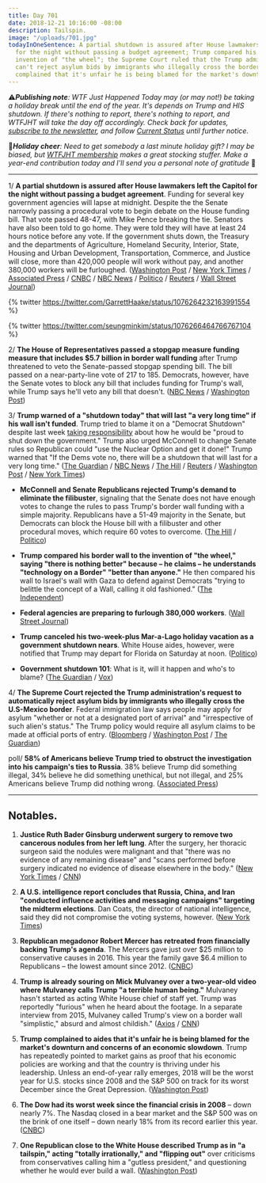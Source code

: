 ```yaml
---
title: Day 701
date: 2018-12-21 10:16:00 -08:00
description: Tailspin.
image: "/uploads/701.jpg"
todayInOneSentence: A partial shutdown is assured after House lawmakers left the Capitol
  for the night without passing a budget agreement; Trump compared his wall to the
  invention of "the wheel"; the Supreme Court ruled that the Trump administration
  can't reject asylum bids by immigrants who illegally cross the border; and Trump
  complained that it's unfair he is being blamed for the market's downturn.
---
```


⚠️***Publishing note**: WTF Just Happened Today may (or may not!) be taking a holiday break until the end of the year. It's depends on Trump and HIS shutdown. If there's nothing to report, there's nothing to report, and WTFJHT will take the day off accordingly. Check back for updates, [subscribe to the newsletter](https://whatthefuckjusthappenedtoday.com/subscribe/), and follow [Current Status](https://currentstatus.io/) until further notice.*

🎄***Holiday cheer**: Need to get somebody a last minute holiday gift? I may be biased, but [WTFJHT membership](https://whatthefuckjusthappenedtoday.com/membership/) makes a great stocking stuffer. Make a year-end contribution today and I'll send you a personal note of gratitude* 🤗

---

1/ **A partial shutdown is assured after House lawmakers left the Capitol for the night without passing a budget agreement**. Funding for several key government agencies will lapse at midnight. Despite the the Senate narrowly passing a procedural vote to begin debate on the House funding bill. That vote passed 48-47, with Mike Pence breaking the tie. Senators have also been told to go home. They were told they will have at least 24 hours notice before any vote. If the government shuts down, the Treasury and the departments of Agriculture, Homeland Security, Interior, State, Housing and Urban Development, Transportation, Commerce, and Justice will close, more than 420,000 people will work without pay, and another 380,000 workers will be furloughed. ([Washington Post](https://www.washingtonpost.com/politics/trump-leans-on-mcconnell-to-pass-spending-bill-with-border-funding-in-senate/2018/12/21/31bb453a-0517-11e9-b5df-5d3874f1ac36_story.html) / [New York Times](https://www.nytimes.com/2018/12/21/us/politics/trump-shutdown-border-wall.html) / [Associated Press](https://apnews.com/ae348c51dfaf451ab2869375f4611106) / [CNBC](https://www.cnbc.com/2018/12/21/trump-promises-government-shutdown-as-senate-votes-on-border-wall.html) / [NBC News](https://www.nbcnews.com/politics/congress/bill-fund-border-wall-teeters-edge-senate-n950831) / [Politico](https://www.politico.com/story/2018/12/21/senate-trump-wall-1072331) / [Reuters](https://www.reuters.com/article/us-usa-congress-budget-senate/senate-starts-vote-on-whether-to-take-up-house-passed-funding-bill-idUSKCN1OK206) / [Wall Street Journal](https://www.wsj.com/articles/trump-pledges-long-government-shutdown-without-border-wall-funding-11545398044))

{% twitter https://twitter.com/GarrettHaake/status/1076264232163991554 %}

{% twitter https://twitter.com/seungminkim/status/1076266464766767104 %}

2/ **The House of Representatives passed a stopgap measure funding measure that includes $5.7 billion in border wall funding** after Trump threatened to veto the Senate-passed stopgap spending bill. The bill passed on a near-party-line vote of 217 to 185. Democrats, however, have the Senate votes to block any bill that includes funding for Trump's wall, while Trump says he'll veto any bill that doesn't. ([NBC News](https://www.nbcnews.com/politics/congress/house-passes-stopgap-funding-bill-5-billion-trump-s-border-n950666) / [Washington Post](https://www.washingtonpost.com/business/economy/trump-continues-retreat-on-government-shutdown-threat-pledges-to-renew-border-control-battle-in-2019/2018/12/20/3143a752-0457-11e9-b6a9-0aa5c2fcc9e4_story.html))

3/ **Trump warned of a "shutdown today" that will last "a very long time" if his wall isn't funded**. Trump tried to blame it on a "Democrat Shutdown" despite last week [taking responsibility](https://whatthefuckjusthappenedtoday.com/2018/12/11/day-691/#1-trump-claimed-hed-be-proud-to-shut) about how he would be "proud to shut down the government." Trump also urged McConnell to change Senate rules so Republican could "use the Nuclear Option and get it done!" Trump warned that "If the Dems vote no, there will be a shutdown that will last for a very long time." ([The Guardian](https://www.theguardian.com/us-news/2018/dec/21/trump-government-shutdown-border-wall-funding) / [NBC News](https://www.nbcnews.com/politics/donald-trump/trump-warns-government-shutdown-could-last-very-long-time-if-n950746) / [The Hill](https://thehill.com/homenews/administration/422420-trump-shutdown-today-if-senate-fails-to-pass-funding-bill-with-border) / [Reuters](https://www.reuters.com/article/us-usa-congress-budget-idUSKCN1OK15M) / [Washington Post](https://www.washingtonpost.com/politics/trump-leans-on-mcconnell-to-pass-spending-bill-with-border-funding-in-senate/2018/12/21/31bb453a-0517-11e9-b5df-5d3874f1ac36_story.html?utm_term=.cf931864e6ab) / [New York Times](https://www.nytimes.com/2018/12/21/us/politics/trump-shutdown-border-wall.html))

* **McConnell and Senate Republicans rejected Trump's demand to eliminate the filibuster**, signaling that the Senate does not have enough votes to change the rules to pass Trump's border wall funding with a simple majority. Republicans have a 51-49 majority in the Senate, but Democrats can block the House bill with a filibuster and other procedural moves, which require 60 votes to overcome. ([The Hill](https://thehill.com/homenews/senate/422471-mcconnell-rejects-using-nuclear-option-on-wall) / [Politico](https://www.politico.com/story/2018/12/21/senate-trump-wall-1072331))

* **Trump compared his border wall to the invention of "the wheel," saying "there is nothing better" because – he claims – he understands "technology on a Border" "better than anyone."** He then compared his wall to Israel's wall with Gaza to defend against Democrats "trying to belittle the concept of a Wall, calling it old fashioned." ([The Independent](https://www.independent.co.uk/news/world/americas/us-politics/donald-trump-border-wall-tweet-us-mexico-proposed-latest-a8694431.html))

* **Federal agencies are preparing to furlough 380,000 workers**. ([Wall Street Journal](https://www.wsj.com/articles/federal-agencies-prepare-for-a-possible-shutdown-11545415407))

* **Trump canceled his two-week-plus Mar-a-Lago holiday vacation as a government shutdown nears**. White House aides, however, were notified that Trump may depart for Florida on Saturday at noon. ([Politico](https://www.politico.com/story/2018/12/21/trump-mar-a-lago-government-shutdown-2018-1073722))

* **Government shutdown 101**: What is it, will it happen and who's to blame? ([The Guardian](https://www.theguardian.com/us-news/2018/dec/19/us-government-shutdown-explainer-what-is-it-will-it-happen-and-whos-to-blame) / [Vox](https://www.vox.com/2018/12/20/18150263/house-republicans-trump-border-wall-government-shutdown))

4/ **The Supreme Court rejected the Trump administration's request to automatically reject asylum bids by immigrants who illegally cross the U.S-Mexico border**. Federal immigration law says people may apply for asylum "whether or not at a designated port of arrival" and "irrespective of such alien's status." The Trump policy would require all asylum claims to be made at official ports of entry. ([Bloomberg](https://www.bloomberg.com/news/articles/2018-12-21/supreme-court-rejects-trump-bid-to-curb-asylum-claims-at-border-jpygbmcr) / [Washington Post](https://www.washingtonpost.com/politics/courts_law/supreme-court-denies-trump-administration-request-to-immediately-enforce-new-asylum-rules/2018/12/21/e9cdaf32-03c8-11e9-b6a9-0aa5c2fcc9e4_story.html) / [The Guardian](https://www.theguardian.com/us-news/2018/dec/21/trump-asylum-ban-us-mexico-border-supreme-court-reject))

poll/ **58% of Americans believe Trump tried to obstruct the investigation into his campaign's ties to Russia**. 38% believe Trump did something illegal, 34% believe he did something unethical, but not illegal, and 25% Americans believe Trump did nothing wrong. ([Associated Press](https://apnews.com/82e605ae057d40738922dab152ad4327))

---

## Notables.

1. **Justice Ruth Bader Ginsburg underwent surgery to remove two cancerous nodules from her left lung**. After the surgery, her thoracic surgeon said the nodules were malignant and that "there was no evidence of any remaining disease" and "scans performed before surgery indicated no evidence of disease elsewhere in the body." ([New York Times](https://www.nytimes.com/2018/12/21/us/politics/ruth-bader-ginsburg-cancer.html) / [CNN](https://www.cnn.com/2018/12/21/politics/ruth-bader-ginsburg-surgery/index.html))

2. **A U.S. intelligence report concludes that Russia, China, and Iran "conducted influence activities and messaging campaigns" targeting the midterm elections**. Dan Coats, the director of national intelligence, said they did not compromise the voting systems, however. ([New York Times](https://www.nytimes.com/2018/12/21/us/politics/russia-midterm-election-influence-coates.html))

3. **Republican megadonor Robert Mercer has retreated from financially backing Trump's agenda**. The Mercers gave just over $25 million to conservative causes in 2016. This year the family gave $6.4 million to Republicans – the lowest amount since 2012. ([CNBC](https://www.cnbc.com/2018/12/21/robert-mercer-scales-back-gop-support-after-scrutiny-for-backing-trump.html))

4. **Trump is already souring on Mick Mulvaney over a two-year-old video where Mulvaney calls Trump "a terrible human being."** Mulvaney hasn't started as acting White House chief of staff yet. Trump was reportedly "furious" when he heard about the footage. In a separate interview from 2015, Mulvaney called Trump's view on a border wall "simplistic," absurd and almost childish." ([Axios](https://www.axios.com/pre-christmas-trump-rebuked-rampaging-mattis-reisgnation-014a96ab-a4ec-4504-9ebb-ed96167382bc.html) / [CNN](https://www.cnn.com/2018/12/21/politics/mulvaney-on-trump-in-2015/index.html))

5. **Trump complained to aides that it's unfair he is being blamed for the market's downturn and concerns of an economic slowdown**. Trump has repeatedly pointed to market gains as proof that his economic policies are working and that the country is thriving under his leadership. Unless an end-of-year rally emerges, 2018 will be the worst year for U.S. stocks since 2008 and the S&P 500 on track for its worst December since the Great Depression. ([Washington Post](https://www.washingtonpost.com/business/economy/as-stocks-drop-trump-fears-hes-losing-his-best-argument-for-re-election/2018/12/20/a7368994-fd53-11e8-ad40-cdfd0e0dd65a_story.html))

6. **The Dow had its worst week since the financial crisis in 2008** – down nearly 7%. The Nasdaq closed in a bear market and the S&P 500 was on the brink of one itself – down nearly 18% from its record earlier this year. ([CNBC](https://www.cnbc.com/2018/12/21/us-stocks-set-for-lower-week-after-fed-decision-government-shutdown-fears.html))

7. **One Republican close to the White House described Trump as in "a tailspin," acting "totally irrationally," and "flipping out"** over criticisms from conservatives calling him a "gutless president," and questioning whether he would ever build a wall. ([Washington Post](https://www.washingtonpost.com/politics/a-tailspin-under-siege-trump-propels-the-government-and-markets-into-crisis/2018/12/20/e30347e0-046b-11e9-b6a9-0aa5c2fcc9e4_story.html))